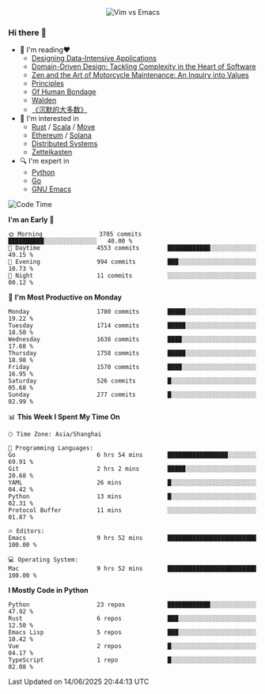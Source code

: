 <p align="center">
    <img src="https://gist.githubusercontent.com/coldnight/e696baffb094e71c96cb302118878eae/raw/40ea5053a6f66cc65f90f437e4173497da225958/banner.gif" alt="Vim vs Emacs" />
</p>

### Hi there 👋

- 📖 I'm reading❤️
    + [Designing Data-Intensive Applications](https://www.oreilly.com/library/view/designing-data-intensive-applications/9781491903063/)
    + [Domain-Driven Design: Tackling Complexity in the Heart of Software](https://www.dddcommunity.org/book/evans_2003/)
    + [Zen and the Art of Motorcycle Maintenance: An Inquiry into Values](https://en.wikipedia.org/wiki/Zen_and_the_Art_of_Motorcycle_Maintenance)
    + [Principles](https://www.principles.com/)
    + [Of Human Bondage](https://en.wikipedia.org/wiki/Of_Human_Bondage)
    + [Walden](https://en.wikipedia.org/wiki/Walden)
    + [《沉默的大多数》](https://en.wikipedia.org/wiki/Silent_majority)
- 🌱 I'm interested in
    + [Rust](https://www.rust-lang.org/) / [Scala](https://www.scala-lang.org/) / [Move](https://github.com/move-language/move/)
    + [Ethereum](https://ethereum.org/en/) / [Solana](https://solana.com/)
	+ [Distributed Systems](https://www.linuxzen.com/notes/topics/20200320174417_%E5%88%86%E5%B8%83%E5%BC%8F/)
	+ [Zettelkasten](https://www.linuxzen.com/notes/notes/20220120080920-slip_box/)
- 🔍 I'm expert in
    + [Python](https://www.python.org/)
    + [Go](https://go.dev/)
    + [GNU Emacs](https://www.gnu.org/software/emacs/)

<!--START_SECTION:waka-->
![Code Time](http://img.shields.io/badge/Code%20Time-3%2C270%20hrs%2020%20mins-blue)

**I'm an Early 🐤** 

```text
🌞 Morning                3705 commits        ██████████░░░░░░░░░░░░░░░   40.00 % 
🌆 Daytime                4553 commits        ████████████░░░░░░░░░░░░░   49.15 % 
🌃 Evening                994 commits         ███░░░░░░░░░░░░░░░░░░░░░░   10.73 % 
🌙 Night                  11 commits          ░░░░░░░░░░░░░░░░░░░░░░░░░   00.12 % 
```
📅 **I'm Most Productive on Monday** 

```text
Monday                   1780 commits        █████░░░░░░░░░░░░░░░░░░░░   19.22 % 
Tuesday                  1714 commits        █████░░░░░░░░░░░░░░░░░░░░   18.50 % 
Wednesday                1638 commits        ████░░░░░░░░░░░░░░░░░░░░░   17.68 % 
Thursday                 1758 commits        █████░░░░░░░░░░░░░░░░░░░░   18.98 % 
Friday                   1570 commits        ████░░░░░░░░░░░░░░░░░░░░░   16.95 % 
Saturday                 526 commits         █░░░░░░░░░░░░░░░░░░░░░░░░   05.68 % 
Sunday                   277 commits         █░░░░░░░░░░░░░░░░░░░░░░░░   02.99 % 
```


📊 **This Week I Spent My Time On** 

```text
🕑︎ Time Zone: Asia/Shanghai

💬 Programming Languages: 
Go                       6 hrs 54 mins       █████████████████░░░░░░░░   69.91 % 
Git                      2 hrs 2 mins        █████░░░░░░░░░░░░░░░░░░░░   20.68 % 
YAML                     26 mins             █░░░░░░░░░░░░░░░░░░░░░░░░   04.42 % 
Python                   13 mins             █░░░░░░░░░░░░░░░░░░░░░░░░   02.31 % 
Protocol Buffer          11 mins             ░░░░░░░░░░░░░░░░░░░░░░░░░   01.87 % 

🔥 Editors: 
Emacs                    9 hrs 52 mins       █████████████████████████   100.00 % 

💻 Operating System: 
Mac                      9 hrs 52 mins       █████████████████████████   100.00 % 
```

**I Mostly Code in Python** 

```text
Python                   23 repos            ████████████░░░░░░░░░░░░░   47.92 % 
Rust                     6 repos             ███░░░░░░░░░░░░░░░░░░░░░░   12.50 % 
Emacs Lisp               5 repos             ███░░░░░░░░░░░░░░░░░░░░░░   10.42 % 
Vue                      2 repos             █░░░░░░░░░░░░░░░░░░░░░░░░   04.17 % 
TypeScript               1 repo              █░░░░░░░░░░░░░░░░░░░░░░░░   02.08 % 
```




 Last Updated on 14/06/2025 20:44:13 UTC
<!--END_SECTION:waka-->
